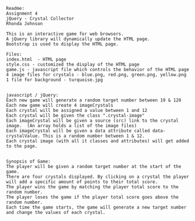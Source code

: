 	Readme:
	Assignment 4
    jQuery - Crystal Collector
    Rhonda Johnson 

    This is an interactive game for web browsers.  
	A jQuery library will dynamically update the HTML page.
	Bootstrap is used to display the HTML page.
	
	Files:	
	index.html  - HTML page
	style.css - customized the display of the HTML page
	game.js - javascript file which controls the behavior of the HTML page
	4 image files for crystals - blue.png, red.png, green.png, yellow.png
	1 file for background - turquoise.jpg
	
	
	javascript / jQuery:
	Each new game will generate a random target number between 19 & 120
	Each new game will create 4 imageCrystals
	Each crystal will be assigned a value between 1 and 12
	Each crystal will be given the class ".crystal-image"
	Each imageCrystal will be given a source (src) link to the crystal image.  (An array holds a list of the image files)
	Each imageCrystal will be given a data attribute called data-crystalValue. This is a random number between 1 & 12.
	Each crystal image (with all it classes and attributes) will get added to the page.
	
	
	Synopsis of Game:
    The player will be given a random target number at the start of the game. 
    There are four crystals displayed. By clicking on a crystal the player will add a specific amount of points to their total score.
    The player wins the game by matching the player total score to the random number. 
	The player loses the game if the player total score goes above the random number.
    Each time the game starts, the game will generate a new target number and change the values of each crystal.
